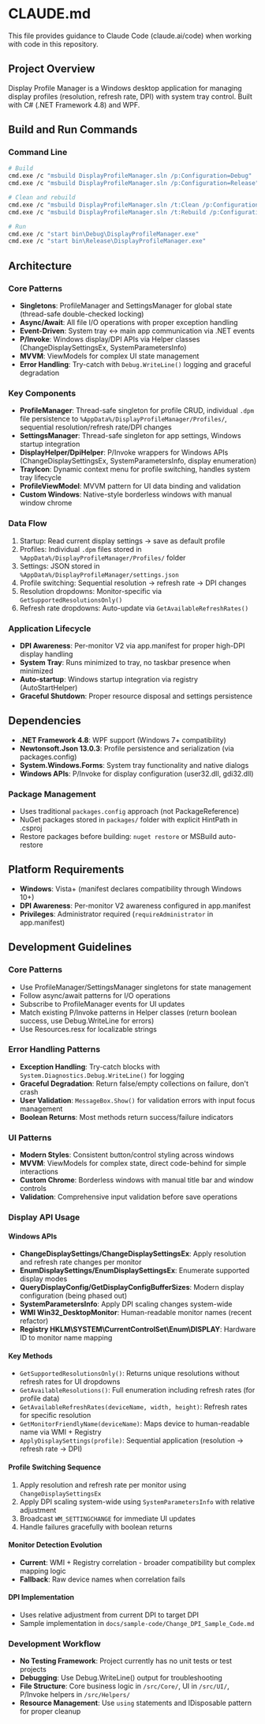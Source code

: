 # CLAUDE.md

This file provides guidance to Claude Code (claude.ai/code) when working with code in this repository.

## Project Overview

Display Profile Manager is a Windows desktop application for managing display profiles (resolution, refresh rate, DPI) with system tray control. Built with C# (.NET Framework 4.8) and WPF.

## Build and Run Commands

### Command Line
```bash
# Build
cmd.exe /c "msbuild DisplayProfileManager.sln /p:Configuration=Debug"
cmd.exe /c "msbuild DisplayProfileManager.sln /p:Configuration=Release"

# Clean and rebuild
cmd.exe /c "msbuild DisplayProfileManager.sln /t:Clean /p:Configuration=Debug"
cmd.exe /c "msbuild DisplayProfileManager.sln /t:Rebuild /p:Configuration=Debug"

# Run
cmd.exe /c "start bin\Debug\DisplayProfileManager.exe"
cmd.exe /c "start bin\Release\DisplayProfileManager.exe"
```

## Architecture

### Core Patterns
- **Singletons**: ProfileManager and SettingsManager for global state (thread-safe double-checked locking)
- **Async/Await**: All file I/O operations with proper exception handling
- **Event-Driven**: System tray ↔ main app communication via .NET events
- **P/Invoke**: Windows display/DPI APIs via Helper classes (ChangeDisplaySettingsEx, SystemParametersInfo)
- **MVVM**: ViewModels for complex UI state management
- **Error Handling**: Try-catch with `Debug.WriteLine()` logging and graceful degradation

### Key Components
- **ProfileManager**: Thread-safe singleton for profile CRUD, individual `.dpm` file persistence to `%AppData%/DisplayProfileManager/Profiles/`, sequential resolution/refresh rate/DPI changes
- **SettingsManager**: Thread-safe singleton for app settings, Windows startup integration
- **DisplayHelper/DpiHelper**: P/Invoke wrappers for Windows APIs (ChangeDisplaySettingsEx, SystemParametersInfo, display enumeration)
- **TrayIcon**: Dynamic context menu for profile switching, handles system tray lifecycle
- **ProfileViewModel**: MVVM pattern for UI data binding and validation
- **Custom Windows**: Native-style borderless windows with manual window chrome

### Data Flow
1. Startup: Read current display settings → save as default profile
2. Profiles: Individual `.dpm` files stored in `%AppData%/DisplayProfileManager/Profiles/` folder
3. Settings: JSON stored in `%AppData%/DisplayProfileManager/settings.json`
4. Profile switching: Sequential resolution → refresh rate → DPI changes
5. Resolution dropdowns: Monitor-specific via `GetSupportedResolutionsOnly()`
6. Refresh rate dropdowns: Auto-update via `GetAvailableRefreshRates()`

### Application Lifecycle
- **DPI Awareness**: Per-monitor V2 via app.manifest for proper high-DPI display handling
- **System Tray**: Runs minimized to tray, no taskbar presence when minimized
- **Auto-startup**: Windows startup integration via registry (AutoStartHelper)
- **Graceful Shutdown**: Proper resource disposal and settings persistence

## Dependencies
- **.NET Framework 4.8**: WPF support (Windows 7+ compatibility)
- **Newtonsoft.Json 13.0.3**: Profile persistence and serialization (via packages.config)
- **System.Windows.Forms**: System tray functionality and native dialogs
- **Windows APIs**: P/Invoke for display configuration (user32.dll, gdi32.dll)

### Package Management
- Uses traditional `packages.config` approach (not PackageReference)
- NuGet packages stored in `packages/` folder with explicit HintPath in .csproj
- Restore packages before building: `nuget restore` or MSBuild auto-restore

## Platform Requirements
- **Windows**: Vista+ (manifest declares compatibility through Windows 10+)
- **DPI Awareness**: Per-monitor V2 awareness configured in app.manifest
- **Privileges**: Administrator required (`requireAdministrator` in app.manifest)

## Development Guidelines

### Core Patterns
- Use ProfileManager/SettingsManager singletons for state management
- Follow async/await patterns for I/O operations
- Subscribe to ProfileManager events for UI updates
- Match existing P/Invoke patterns in Helper classes (return boolean success, use Debug.WriteLine for errors)
- Use Resources.resx for localizable strings

### Error Handling Patterns
- **Exception Handling**: Try-catch blocks with `System.Diagnostics.Debug.WriteLine()` for logging
- **Graceful Degradation**: Return false/empty collections on failure, don't crash
- **User Validation**: `MessageBox.Show()` for validation errors with input focus management
- **Boolean Returns**: Most methods return success/failure indicators

### UI Patterns
- **Modern Styles**: Consistent button/control styling across windows
- **MVVM**: ViewModels for complex state, direct code-behind for simple interactions
- **Custom Chrome**: Borderless windows with manual title bar and window controls
- **Validation**: Comprehensive input validation before save operations

### Display API Usage

#### Windows APIs
- **ChangeDisplaySettings/ChangeDisplaySettingsEx**: Apply resolution and refresh rate changes per monitor
- **EnumDisplaySettings/EnumDisplaySettingsEx**: Enumerate supported display modes
- **QueryDisplayConfig/GetDisplayConfigBufferSizes**: Modern display configuration (being phased out)
- **SystemParametersInfo**: Apply DPI scaling changes system-wide
- **WMI Win32_DesktopMonitor**: Human-readable monitor names (recent refactor)
- **Registry HKLM\SYSTEM\CurrentControlSet\Enum\DISPLAY**: Hardware ID to monitor name mapping

#### Key Methods
- `GetSupportedResolutionsOnly()`: Returns unique resolutions without refresh rates for UI dropdowns
- `GetAvailableResolutions()`: Full enumeration including refresh rates (for profile data)
- `GetAvailableRefreshRates(deviceName, width, height)`: Refresh rates for specific resolution
- `GetMonitorFriendlyName(deviceName)`: Maps device to human-readable name via WMI + Registry
- `ApplyDisplaySettings(profile)`: Sequential application (resolution → refresh rate → DPI)

#### Profile Switching Sequence
1. Apply resolution and refresh rate per monitor using `ChangeDisplaySettingsEx`
2. Apply DPI scaling system-wide using `SystemParametersInfo` with relative adjustment
3. Broadcast `WM_SETTINGCHANGE` for immediate UI updates
4. Handle failures gracefully with boolean returns

#### Monitor Detection Evolution
- **Current**: WMI + Registry correlation - broader compatibility but complex mapping logic
- **Fallback**: Raw device names when correlation fails

#### DPI Implementation
- Uses relative adjustment from current DPI to target DPI
- Sample implementation in `docs/sample-code/Change_DPI_Sample_Code.md`

### Development Workflow
- **No Testing Framework**: Project currently has no unit tests or test projects
- **Debugging**: Use Debug.WriteLine() output for troubleshooting
- **File Structure**: Core business logic in `/src/Core/`, UI in `/src/UI/`, P/Invoke helpers in `/src/Helpers/`
- **Resource Management**: Use `using` statements and IDisposable pattern for proper cleanup